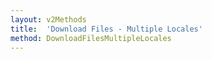 ```yaml
---
layout: v2Methods
title:  'Download Files - Multiple Locales'
method: DownloadFilesMultipleLocales
---
```

